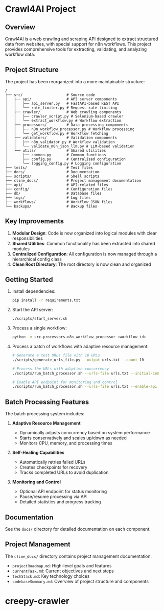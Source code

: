 # Crawl4AI Project

## Overview

Crawl4AI is a web crawling and scraping API designed to extract structured data from websites, with special support for n8n workflows. This project provides comprehensive tools for extracting, validating, and analyzing workflow data.

## Project Structure

The project has been reorganized into a more maintainable structure:

```
/
├── src/                    # Source code
│   ├── api/                # API server components
│   │   ├── api_server.py   # FastAPI-based REST API
│   │   └── rate_limiter.py # Request rate limiting
│   ├── crawler/            # Web crawling components
│   │   ├── crawler_script.py # Selenium-based crawler
│   │   └── extract_workflow.py # Workflow extraction
│   ├── processors/         # Data processing components
│   │   ├── n8n_workflow_processor.py # Workflow processing
│   │   └── get_workflow.py # Workflow fetching
│   ├── validators/         # Validation components
│   │   ├── n8n_validator.py # Workflow validation
│   │   └── validate_n8n_json_llm.py # LLM-based validation
│   └── utils/              # Shared utilities
│       ├── common.py       # Common functions
│       ├── config.py       # Centralized configuration
│       └── logging_config.py # Logging configuration
├── tests/                  # Test files
├── docs/                   # Documentation
├── scripts/                # Shell scripts
├── cline_docs/             # Project management documentation
├── api/                    # API-related files
├── config/                 # Configuration files
├── db/                     # Database files
├── logs/                   # Log files
├── workflows/              # Workflow JSON files
└── backups/                # Backup files
```

## Key Improvements

1. **Modular Design**: Code is now organized into logical modules with clear responsibilities
2. **Shared Utilities**: Common functionality has been extracted into shared modules
3. **Centralized Configuration**: All configuration is now managed through a hierarchical config class
4. **Clean Root Directory**: The root directory is now clean and organized

## Getting Started

1. Install dependencies:
   ```bash
   pip install -r requirements.txt
   ```

2. Start the API server:
   ```bash
   ./scripts/start_server.sh
   ```

3. Process a single workflow:
   ```bash
   python -m src.processors.n8n_workflow_processor <workflow_id>
   ```

4. Process a batch of workflows with adaptive resource management:
   ```bash
   # Generate a test URLs file with 10 URLs
   ./scripts/generate_urls_file.py --output urls.txt --count 10
   
   # Process the URLs with adaptive concurrency
   ./scripts/run_batch_processor.sh --urls-file urls.txt --initial-concurrency 2 --max-concurrency 5
   
   # Enable API endpoint for monitoring and control
   ./scripts/run_batch_processor.sh --urls-file urls.txt --enable-api
   ```

## Batch Processing Features

The batch processing system includes:

1. **Adaptive Resource Management**
   - Dynamically adjusts concurrency based on system performance
   - Starts conservatively and scales up/down as needed
   - Monitors CPU, memory, and processing times

2. **Self-Healing Capabilities**
   - Automatically retries failed URLs
   - Creates checkpoints for recovery
   - Tracks completed URLs to avoid duplication

3. **Monitoring and Control**
   - Optional API endpoint for status monitoring
   - Pause/resume processing via API
   - Detailed statistics and progress tracking

## Documentation

See the `docs/` directory for detailed documentation on each component.

## Project Management

The `cline_docs/` directory contains project management documentation:
- `projectRoadmap.md`: High-level goals and features
- `currentTask.md`: Current objectives and next steps
- `techStack.md`: Key technology choices
- `codebaseSummary.md`: Overview of project structure and components
# creepy-crawler
